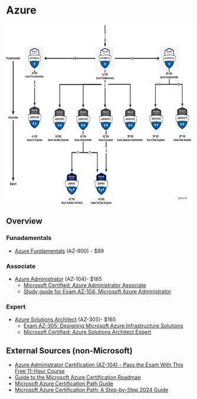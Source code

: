 # Azure

<img src="image.png" width=780 height=492 />

## Overview

### Funadamentals

* [Azure Fundamentals](fundamentals.md) (AZ-900) - $99

### Associate

* [Azure Administrator](administrator.md) (AZ-104)- $165
  * [Microsoft Certified: Azure Administrator Associate](https://learn.microsoft.com/en-us/credentials/certifications/azure-administrator/)
  * [Study guide for Exam AZ-104: Microsoft Azure Administrator](https://learn.microsoft.com/en-us/credentials/certifications/resources/study-guides/az-104)

### Expert

* [Azure Solutions Architect](solutions_architect.md) (AZ-305)- $165
  * [Exam AZ-305: Designing Microsoft Azure Infrastructure Solutions](https://learn.microsoft.com/en-us/credentials/certifications/exams/az-305/)
  * [Microsoft Certified: Azure Solutions Architect Expert](https://learn.microsoft.com/en-us/credentials/certifications/azure-solutions-architect/)

## External Sources (non-Microsoft)

* [Azure Administrator Certification (AZ-104) – Pass the Exam With This Free 11-Hour Course](https://www.freecodecamp.org/news/azure-administrator-certification-az-104-pass-the-exam-with-this-free-11-hour-course/)
* [Guide to the Microsoft Azure Certification Roadmap](https://medium.com/@bongani169/guide-to-the-microsoft-azure-certification-roadmap-54979f1db5c1)
* [Microsoft Azure Certification Path Guide](https://www.theknowledgeacademy.com/blog/microsoft-azure-certification-path/)
* [Microsoft Azure Certification Path: A Step-by-Step 2024 Guide](https://k21academy.com/microsoft-azure/certification-path/)
